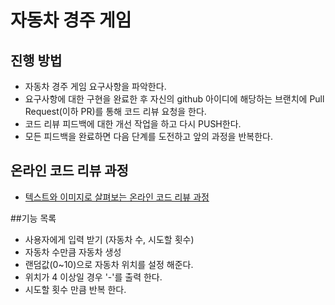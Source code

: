 # 자동차 경주 게임
## 진행 방법
* 자동차 경주 게임 요구사항을 파악한다.
* 요구사항에 대한 구현을 완료한 후 자신의 github 아이디에 해당하는 브랜치에 Pull Request(이하 PR)를 통해 코드 리뷰 요청을 한다.
* 코드 리뷰 피드백에 대한 개선 작업을 하고 다시 PUSH한다.
* 모든 피드백을 완료하면 다음 단계를 도전하고 앞의 과정을 반복한다.

## 온라인 코드 리뷰 과정
* [텍스트와 이미지로 살펴보는 온라인 코드 리뷰 과정](https://github.com/next-step/nextstep-docs/tree/master/codereview)

##기능 목록
- 사용자에게 입력 받기 (자동차 수, 시도할 횟수)
- 자동차 수만큼 자동차 생성
- 랜덤값(0~10)으로 자동차 위치를 설정 해준다.
- 위치가 4 이상일 경우 '-'를 출력 한다.
- 시도할 횟수 만큼 반복 한다.